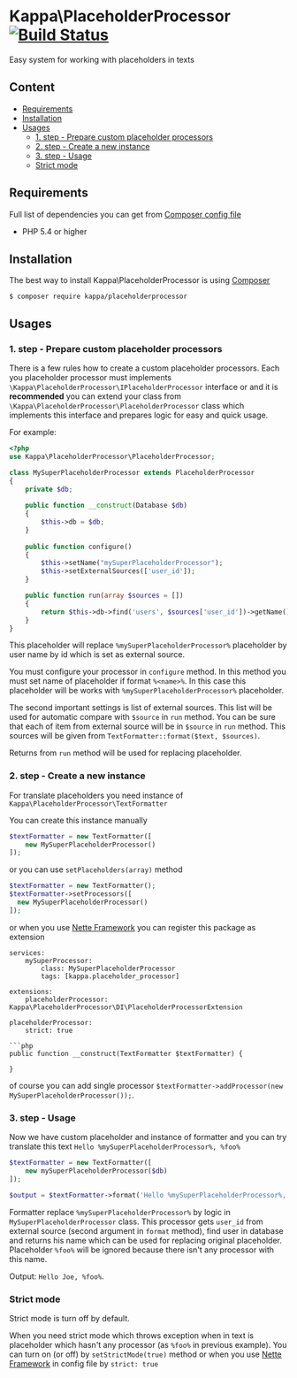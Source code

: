 # Kappa\PlaceholderProcessor [![Build Status](https://travis-ci.org/Kappa-org/PlaceholderProcessor.svg?branch=master)](https://travis-ci.org/Kappa-org/PlaceholderProcessor)

Easy system for working with placeholders in texts

## Content

* [Requirements](#requirements)
* [Installation](#installation)
* [Usages](#usages)
    * [1. step - Prepare custom placeholder processors](#1-step---prepare-custom-placeholder-processors)
    * [2. step - Create a new instance](#2-step---create-a-new-instance)
    * [3. step - Usage](#3-step---usage)
    * [Strict mode](#strict-mode)

## Requirements

Full list of dependencies you can get from [Composer config file](https://github.com/Kappa-org/PlaceholderProcessor/blob/master/composer.json)

* PHP 5.4 or higher

## Installation

The best way to install Kappa\PlaceholderProcessor is using [Composer](https://getcomposer.org)

```shell
$ composer require kappa/placeholderprocessor
```

## Usages

### 1. step - Prepare custom placeholder processors

There is a few rules how to create a custom placeholder processors. Each you placeholder
processor must implements `\Kappa\PlaceholderProcessor\IPlaceholderProcessor` interface or
and it is **recommended** you can extend your class from 
`\Kappa\PlaceholderProcessor\PlaceholderProcessor` class which implements this interface and 
prepares logic for easy and quick usage.

For example:

```php
<?php
use Kappa\PlaceholderProcessor\PlaceholderProcessor;

class MySuperPlaceholderProcessor extends PlaceholderProcessor
{
	private $db;
	
	public function __construct(Database $db) 
	{
	    $this->db = $db;
	}
	
	public function configure()
	{
		$this->setName("mySuperPlaceholderProcessor");
		$this->setExternalSources(['user_id']);
	}

	public function run(array $sources = [])
	{
		return $this->db->find('users', $sources['user_id'])->getName();
	}
}

```

This placeholder will replace `%mySuperPlaceholderProcessor%` placeholder by user name by id
which is set as external source.

You must configure your processor in `configure` method. In this method you must set name 
of placeholder if format `%<name>%`. In this case this placeholder will be works with
`%mySuperPlaceholderProcessor%` placeholder.

The second important settings is list of external sources. This list will be used for automatic
compare with `$source` in `run` method. You can be sure that each of item from external source
will be in `$source` in `run` method. This sources will be given from 
`TextFormatter::format($text, $sources)`.

Returns from `run` method will be used for replacing placeholder.

### 2. step - Create a new instance

For translate placeholders you need instance of `Kappa\PlaceholderProcessor\TextFormatter`

You can create this instance manually
 
```php
$textFormatter = new TextFormatter([
    new MySuperPlaceholderProcessor()
]);
```

or you can use `setPlaceholders(array)` method

```php
$textFormatter = new TextFormatter();
$textFormatter->setProcessors([
  new MySuperPlaceholderProcessor()
]);
```

or when you use [Nette Framework](https://nette.org) you can 
register this package as extension

```neon
services:
	mySuperProcessor:
	    class: MySuperPlaceholderProcessor
	    tags: [kappa.placeholder_processor]

extensions: 
    placeholderProcessor: Kappa\PlaceholderProcessor\DI\PlaceholderProcessorExtension
    
placeholderProcessor:
	strict: true

```php
public function __construct(TextFormatter $textFormatter) {
    
}
```

of course you can add single processor `$textFormatter->addProcessor(new MySuperPlaceholderProcessor());`.

### 3. step - Usage

Now we have custom placeholder and instance of formatter and you can try translate this text
`Hello %mySuperPlaceholderProcessor%, %foo%`

```php
$textFormatter = new TextFormatter([
    new mySuperPlaceholderProcessor($db)
]);

$output = $textFormatter->format('Hello %mySuperPlaceholderProcessor%, %foo%', ['user_id' => 1]);
```

Formatter replace `%mySuperPlaceholderProcessor%` by logic in `MySuperPlaceholderProcessor` class.
This processor gets `user_id` from external source (second argument in `format` method), find
user in database and returns his name which can be used for replacing original placeholder.
Placeholder `%foo%` will be ignored because there isn't any processor with this name.

Output: `Hello Joe, %foo%`.

### Strict mode

Strict mode is turn off by default.

When you need strict mode which throws exception when in text is placeholder which hasn't any
processor (as `%foo%` in previous example). You can turn on (or off) by `setStrictMode(true)` 
method or when you use [Nette Framework](https://nette.org) in config file by `strict: true`

